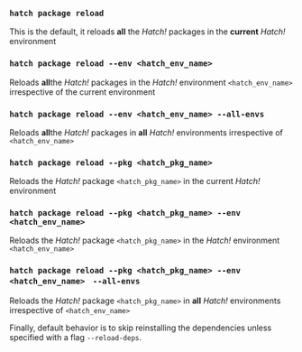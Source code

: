 ### `hatch package reload`

This is the default, it reloads **all** the *Hatch!* packages in the **current** *Hatch!* environment

### `hatch package reload --env <hatch_env_name>`

Reloads **all**the *Hatch!* packages in the *Hatch!* environment `<hatch_env_name>` irrespective of the current environment

### `hatch package reload --env <hatch_env_name> --all-envs`

Reloads **all**the *Hatch!* packages in **all** *Hatch!* environments irrespective of `<hatch_env_name>`

### `hatch package reload --pkg <hatch_pkg_name>`

Reloads the *Hatch!* package `<hatch_pkg_name>` in the current *Hatch!* environment

### `hatch package reload --pkg <hatch_pkg_name> --env <hatch_env_name>`

Reloads the *Hatch!* package `<hatch_pkg_name>` in the *Hatch!* environment `<hatch_env_name>`

### `hatch package reload --pkg <hatch_pkg_name> --env <hatch_env_name>　--all-envs`

Reloads the *Hatch!* package `<hatch_pkg_name>` in **all**  *Hatch!* environments irrespective of `<hatch_env_name>`

Finally, default behavior is to skip reinstalling the dependencies unless specified with a flag `--reload-deps`.
